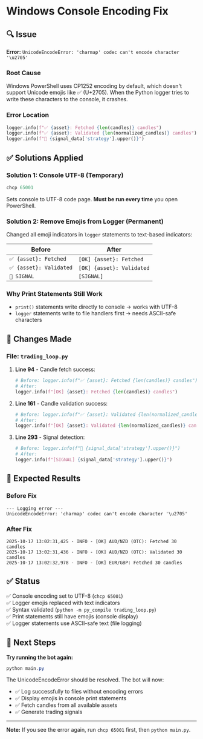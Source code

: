 # Windows Console Encoding Fix

## 🔍 Issue

**Error:** `UnicodeEncodeError: 'charmap' codec can't encode character '\u2705'`

### Root Cause
Windows PowerShell uses CP1252 encoding by default, which doesn't support Unicode emojis like ✅ (U+2705). When the Python logger tries to write these characters to the console, it crashes.

### Error Location
```python
logger.info(f"✅ {asset}: Fetched {len(candles)} candles")
logger.info(f"✅ {asset}: Validated {len(normalized_candles)} candles")
logger.info(f"🎯 {signal_data['strategy'].upper()}")
```

## ✅ Solutions Applied

### Solution 1: Console UTF-8 (Temporary)
```powershell
chcp 65001
```
Sets console to UTF-8 code page. **Must be run every time** you open PowerShell.

### Solution 2: Remove Emojis from Logger (Permanent)
Changed all emoji indicators in `logger` statements to text-based indicators:

| Before | After |
|--------|-------|
| `✅ {asset}: Fetched` | `[OK] {asset}: Fetched` |
| `✅ {asset}: Validated` | `[OK] {asset}: Validated` |
| `🎯 SIGNAL` | `[SIGNAL]` |

### Why Print Statements Still Work
- `print()` statements write directly to console → works with UTF-8
- `logger` statements write to file handlers first → needs ASCII-safe characters

## 📝 Changes Made

### File: `trading_loop.py`

1. **Line 94** - Candle fetch success:
   ```python
   # Before: logger.info(f"✅ {asset}: Fetched {len(candles)} candles")
   # After:
   logger.info(f"[OK] {asset}: Fetched {len(candles)} candles")
   ```

2. **Line 161** - Candle validation success:
   ```python
   # Before: logger.info(f"✅ {asset}: Validated {len(normalized_candles)} candles")
   # After:
   logger.info(f"[OK] {asset}: Validated {len(normalized_candles)} candles")
   ```

3. **Line 293** - Signal detection:
   ```python
   # Before: logger.info(f"🎯 {signal_data['strategy'].upper()}")
   # After:
   logger.info(f"[SIGNAL] {signal_data['strategy'].upper()}")
   ```

## 🎯 Expected Results

### Before Fix
```
--- Logging error ---
UnicodeEncodeError: 'charmap' codec can't encode character '\u2705'
```

### After Fix
```
2025-10-17 13:02:31,425 - INFO - [OK] AUD/NZD (OTC): Fetched 30 candles
2025-10-17 13:02:31,436 - INFO - [OK] AUD/NZD (OTC): Validated 30 candles
2025-10-17 13:02:32,978 - INFO - [OK] EUR/GBP: Fetched 30 candles
```

## ✅ Status

✅ Console encoding set to UTF-8 (`chcp 65001`)  
✅ Logger emojis replaced with text indicators  
✅ Syntax validated (`python -m py_compile trading_loop.py`)  
✅ Print statements still have emojis (console display)  
✅ Logger statements use ASCII-safe text (file logging)  

## 🚀 Next Steps

**Try running the bot again:**
```powershell
python main.py
```

The UnicodeEncodeError should be resolved. The bot will now:
- ✅ Log successfully to files without encoding errors
- ✅ Display emojis in console print statements
- ✅ Fetch candles from all available assets
- ✅ Generate trading signals

---

**Note:** If you see the error again, run `chcp 65001` first, then `python main.py`.

